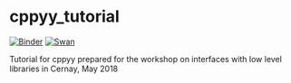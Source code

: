 # cppyy_tutorial
[![Binder](https://mybinder.org/badge.svg)](https://mybinder.org/v2/gh/bluehood/cppyy_tutorial/master?filepath=cppyy_tutorial.ipynb)
[![Swan](http://swanserver.web.cern.ch/swanserver/images/badge_swan_white_150.png)](https://cern.ch/swanserver/cgi-bin/go?projurl=https://github.com/dpiparo/swanExamples.git)

Tutorial for cppyy prepared for the workshop on interfaces with low level libraries in Cernay, May 2018
